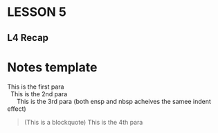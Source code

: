# LESSON 5

## L4 Recap
# Notes template
This is the first para  
&nbsp; This is the 2nd para  
&ensp; &ensp; This is the 3rd para (both ensp and nbsp acheives the samee indent effect)
> (This is a blockquote) This is the 4th para   


<!-- Responsive images
    Tags - srcset 
    Size
    *Can use responsive image generator
    *Cloudflare -> as a tool to generate responsive images?
    **Take media files from the closest source/ server

    CDN - Content delivery network
    ?What are the use cases of CDN?
    ?Main qn: How do you want to deploy CDN? 

    ?Code based optimisation (src set) ?architecture (content delivery network)
    
    EC2 (Standard)- Is like a web hosting instance
    S3 (Cold storage)
    AWS - has a ton of products
    AWS - Industry  
    
    



-->

<!--
Lesson Recap: 

HTML:
- Semantic tags
-- Helps search engine identify what you are trying to do as well


CSS:
- Ways of implementing style
-- Line style
-- list style -> change bullet to number? 



.purple -> css class
. purple ->

margin -> outside of box
padding -> space inside the box

short hands: 
- border (colour, width, style)
- background (colour)

box-shadow


gradient generators? 
- can use gradient generator 
-- background: linear-gradient()

Fonts: 
- Standard font

- Font weight
- Font - family 

- google webfont (free)
- adobe webdfont (paid)
- When optimise, we only take what we need
- 

RECAP: 
- anything within a tag -> is an attribute
- 


- id attributes
-- allows js to identify the element to run the code

--getElementByClassName -> HTML class name
--getElementByTags -> HTML tags 

/Search and replace -> common use-cases for using javascript

-JavaScript + HTML + CSS
-Event driven programming
-- to implement user activity
-- don't need to refresh page 

-EventListener
-- most common is to listen for a click
-- is declarative, not imperative


Tutorial 5 -- Run through: 
<Q7> TaskMaster
to use const, if the values assigned is not going to change



